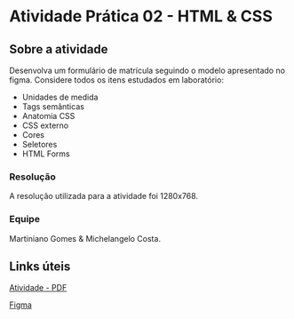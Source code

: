 # Atividade Prática 02 - HTML & CSS

## Sobre a atividade

Desenvolva um formulário de matrícula seguindo o modelo apresentado no figma. Considere todos os itens estudados em laboratório:

- Unidades de medida 
- Tags semânticas 
- Anatomia CSS 
- CSS externo 
- Cores 
- Seletores 
- HTML Forms

### Resolução

A resolução utilizada para a atividade foi 1280x768.

### Equipe

Martiniano Gomes & Michelangelo Costa.

## Links úteis

[Atividade - PDF](https://sigaa.unifesspa.edu.br/sigaa/verFoto?idArquivo=951363&key=353d6ccee81fee2858c0ed6885d23bd1)

[Figma](https://www.figma.com/design/4sTWW5kkxJM59qIxR2IUXP/Formul%C3%A1rio-de-matr%C3%ADcula--Community-?node-id=3-376&t=TP829ZPlMpJzfBZc-1)